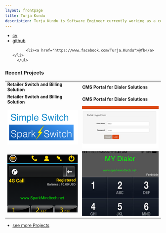 ```yaml
---
layout: frontpage
title: Turja Kundu
description: Turja Kundu is Software Engineer currently working as a contract based Developer with Sparkmind Technologies.He received a B.Sc in Computer Science and Engineering in 2012,from BUET.  
---
```



<div class="navbar">
  <div class="navbar-inner">
      <ul class="nav">
          <li><a href="{{ BASE_PATH }}/assets/turja_cv.pdf">cv</a></li>
          <li><a href="https://github.com/turjakundu">github</a></li>
 
          <li><a href="https://www.facebook.com/Turja.Kundu">@fb</a></li>
      </ul>
  </div>
</div>

### Recent Projects
<table class="wide">

<tr>
<td class="left">
<b>Retailer Switch and Billing Solution</b>
</td>
<td class="right">
<b> CMS Portal for Dialer Solutions</b>
</td>
</tr>

<tr>
<td class="left">
<b>Retailer Switch and Billing Solution</b>
</td>
<td class="right">
<b> CMS Portal for Dialer Solutions</b>
</td>
</tr>
<tr>
  <td class="left">
    <a href="http://92.222.66.78:8081/dashboard/">
        <img src="assets/publpics/samplemixups_fig7.png" alt="Spark Switch" title="Spark Switch"/>
    </a>
  </td>
  <td class="right">
    <a href="http://webapp-blackdialer.rhcloud.com">
        <img src="assets/publpics/isletc6_fig4.png" alt="CMS Portal" title="CMS Portal"/>
    </a>
  </td>
</tr>
<tr>
  <td class="left">
    <a href="https://play.google.com/store/apps/details?id=com.blackDialer">
        <img src="assets/publpics/iplotCorr.png" alt="Android black Dialer" title="Android black Dialer"/>
    </a>
  </td>
  <td class="right">
    <a href="https://itunes.apple.com/us/app/blackdialer/id1081215460?ls=1&mt=8">
        <img src="assets/publpics/iphone.jpg" alt="iPhone Black Dialer" title="iPhone Black Dialer"/>
    </a>
  </td>
</tr>
</table>

<div class="navbar">
  <div class="navbar-inner">
      <ul class="nav">
          <li><a href="">see more Projects</a></li>
      </ul>
  </div>
</div>
